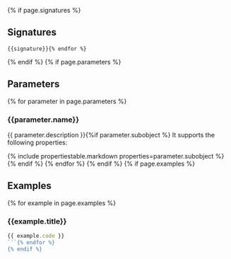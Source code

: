 {% if page.signatures %}
## Signatures

```javascript{% for signature in page.signatures %}
{{signature}}{% endfor %}
```
{% endif %}
{% if page.parameters %}
## Parameters

{% for parameter in page.parameters %}
### {{parameter.name}}
{{ parameter.description }}{%if parameter.subobject %}
It supports the following properties:

{% include propertiestable.markdown properties=parameter.subobject %}
{% endif %}
{% endfor %}
{% endif %}
{% if page.examples %}
## Examples

{% for example in page.examples %}
### {{example.title}}
```javascript
{{ example.code }}
```{% endfor %}
{% endif %}